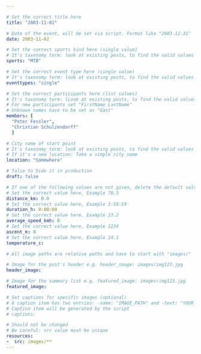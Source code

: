 ```yaml
---

# Set the correct title here 
title: "2003-11-02"

# Date of the event, will be set via script. Format like "2003-12-31"
date: 2003-11-02

# Set the correct sports kind here (single value) 
# It's taxonomy term: look at existing posts, to find the valid values  
sports: "MTB"

# Set the correct event type here (single value)
# It's taxonomy term: look at existing posts, to find the valid values  
eventtypes: "single"

# Set the correct participants here (list values)
# It's taxonomy term: lLook at existing posts, to find the valid values.
# For new participants set "FirstName LastName"   
# Unknown names have to be set as "Gast"
members: [ 
  "Peter Fessler", 
  "Christian Schulzendorff"
  ]

# City name of start point
# It's taxonomy term: look at existing posts, to find the valid values  
# If it's a new location: Take a simple city name
location: "Somewhere"

# false to hide it in production
draft: false

# If one of the following values are not given, delete the default value  
# Set the correct value here, Example 78.3
distance_km: 0.0
# Set the correct value here, Example 3:58:59
duration_h: 0:00:00
# Set the correct value here, Example 23.2
average_speed_kmh: 0
# Set the correct value here, Example 1234
ascent_m: 0
# Set the correct value here, Example 24.2
temperature_c: 

# All image paths are relative paths and have to start with "images/" 

# Image for the post's header e.g. header_image: images/img123.jpg
header_image:

# Image for the summary list e.g. featured_image: images/img123.jpg
featured_image:

# Set captions for specific images (optional)
# A caption item has two entries: -name: "IMAGE_PATH" and -text: "YOUR DESCRIPTION"
# Caption item will be generated by the script
# captions: 

# Should not be changed
# Be careful: src value must be unique
resources:
-  src: images/**
---
```



<!--more-->